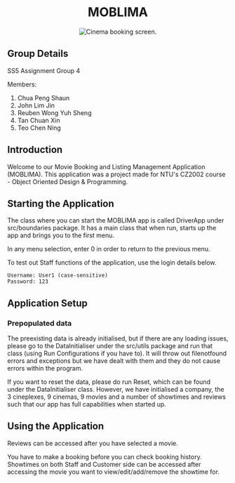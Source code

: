 <h1 align="center">MOBLIMA</h1>
<p align="center"><img alt="Cinema booking screen." src="https://i.imgur.com/jt99Ypt.png"></img></p>

## Group Details
SS5 Assignment Group 4

Members:
1. Chua Peng Shaun 
2. John Lim Jin
3. Reuben Wong Yuh Sheng
4. Tan Chuan Xin
5. Teo Chen Ning

## Introduction
Welcome to our Movie Booking and Listing Management Application (MOBLIMA). This application was a project made for NTU's CZ2002 course - Object Oriented Design & Programming.

## Starting the Application
The class where you can start the MOBLIMA app is called DriverApp under src/boundaries package. It has a main class that when run, starts up the app and brings you to the first menu.
    
In any menu selection, enter 0 in order to return to the previous menu.

To test out Staff functions of the application, use the login details below.
```
Username: User1 (case-sensitive)
Password: 123
```

## Application Setup

### Prepopulated data

The preexisting data is already initialised, but if there are any loading issues, please go to the DataInitialiser under the src/utils package and run that class (using Run Configurations if you have to). It will throw out filenotfound errors and exceptions but we have dealt with them and they do not cause errors within the program. 
        
If you want to reset the data, please do run Reset, which can be found under the DataInitialiser class. However, we have initialised a company, the 3 cineplexes, 9 cinemas, 9 movies and a number of showtimes and reviews such that our app has full capabilities when started up.

## Using the Application
Reviews can be accessed after you have selected a movie. 
        
You have to make a booking before you can check booking history. Showtimes on both Staff and Customer side can be accessed after accessing the movie you want to view/edit/add/remove the showtime for.
